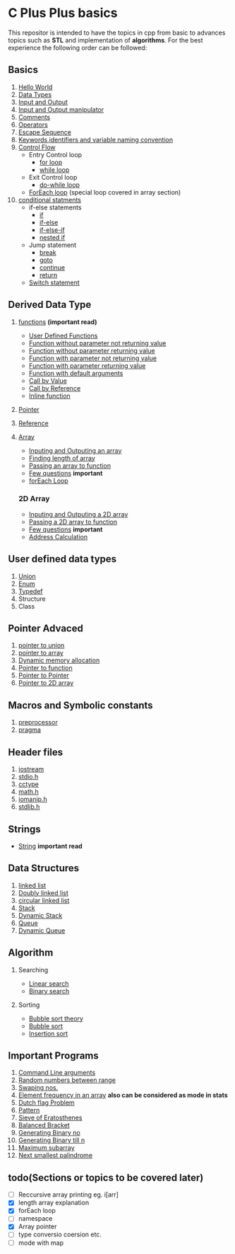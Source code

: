 
  
# C Plus Plus basics
This repositor is intended to have the topics in cpp from basic to advances topics such as **STL** and implementation of **algorithms**.  For the best experience the following order can be followed:

## Basics

 1. [Hello World](basics/helloworld.cpp)
 2. [Data Types](basics/datatypes.cpp)
 3. [Input and Output](basics/inputoutput.cpp)
 4. [Input and Output manipulator](basics/manipulator.cpp)
 4. [Comments](basics/comments.cpp)
 5. [Operators](basics/operators.cpp)
 6. [Escape Sequence](basics/escape.cpp)
 7. [Keywords,identifiers and variable naming convention](basics/naming.md)
 8. [Control Flow](control%20flow/controlflow.md)
	- Entry Control loop
		- [for loop](control%20flow/for.cpp)
		- [while loop](control%20flow/while.cpp)
	- Exit Control loop
		- [do-while loop](control%20flow/dowhile.cpp)
	- [ForEach loop](#forEach) (special loop covered in array section)
 9. [conditional statments](conditional/conditional.md)
 	- if-else statements
		- [if](conditional/if.cpp)
		- [if-else](conditional/ifelse.cpp)
		- [if-else-if](conditional/ifelseif.cpp)
		- [nested if](conditional/nestedif.cpp)
	- Jump statement
		- [break](conditional/break.cpp)
		- [goto](conditional/goto.cpp)
		- [continue](conditional/continue.cpp)
		- [return](conditional/return.cpp)
	- [Switch statement](conditional/switch.cpp)

## Derived Data Type

 1. [functions](functions/functions.md)  **(important read)**
	- [User Defined Functions](functions/userdefined.cpp)
	- [Function without parameter not returning value](functions/function1.cpp)
	- [Function without parameter returning value](functions/function2.cpp)
	- [Function with parameter not returning value](functions/function3.cpp)
	- [Function with parameter returning value](functions/function4.cpp)
	- [Function with default arguments](functions/default.cpp)
	- [Call by Value](functions/callbyvalue.cpp)
	- [Call by Reference](functions/callbyreference.cpp)
	- [Inline function](functions/inline.cpp)
 2. [Pointer](pointer/pointer.cpp)
 3. [Reference](pointer/reference.cpp)
 4. [Array](array/array.md)
	- [Inputing and Outputing an array](array/ioArray.cpp)
	- [Finding length of array](array/lengthArray.cpp)
	- [Passing an array to function](array/arrayFunction.cpp)
	- [Few questions](programs/rearrange.cpp) **important**
	- <a id="forEach">[forEach Loop](array/forEach.cpp)</a>

	### 2D Array
	- [Inputing and Outputing a 2D array](array/2D%20array/ioArray.cpp)
	- [Passing a 2D array to function](array/2D%20array/arrayFunction.cpp)
	- [Few questions](programs/2Darray.cpp) **important**
	- [Address Calculation](array/2D%20array/address.md)

## User defined data types
 1. [Union](basics/union.cpp)
 2. [Enum](basics/enum.cpp) 
 3. [Typedef](basics/typedef.cpp)
 4. Structure
 5. Class

## Pointer Advaced
 1. [pointer to union](basics/unionPointer.cpp)
 2. [pointer to array](pointer/pointerArray.cpp)
 3. [Dynamic memory allocation](pointer/dynamicMemory.cpp)
 4. [Pointer to function](pointer/pointerToFunction.cpp)
 5. [Pointer to Pointer](pointer/pointerTopointer.cpp)
 6. [Pointer to 2D array](pointer/pointerTo2DArray.cpp)

## Macros and Symbolic constants
 1. [preprocessor](header/preprocessor.cpp)
 2. [pragma](header/pragma.cpp)
		
## Header files
 1. [iostream](basics/inputoutput.cpp)
 2. [stdio.h](header/stdio.cpp)
 3. [cctype](header/cctype.cpp)
 4. [math.h](header/math.cpp)
 5. [iomanip.h](basics/manipulator.cpp)
 6. [stdlib.h](header/stdlib.cpp)

## Strings
- [String](strings/string.md) **important read**

## Data Structures
 1. [linked list](data%20structure/linked%20list/linkedList.cpp)
 2. [Doubly linked list](data%20structure/linked%20list/doubleLinkedList.cpp)
 3. [circular linked list](data%20structure/linked%20list/circularLinkedList.cpp)
 4. [Stack](data%20structure/stack/stack.cpp)
 5. [Dynamic Stack](data%20structure/stack/dynamicStack.cpp)
 6. [Queue](data%20structure/queue/queue.cpp)
 7. [Dynamic Queue](data%20structure/queue/dynamicQueue.cpp)

## Algorithm
 1. Searching
	- [Linear search](algorithm/searching/linearSearch.cpp)
	- [Binary search](algorithm/searching/binarySearch.cpp)
	
 2. Sorting
	- [Bubble sort theory](algorithm/sorting/bubblesort.md)
	- [Bubble sort](algorithm/sorting/bubblesort.cpp)
	- [Insertion sort]()

## Important Programs

 1. [Command Line arguments](programs/cla.cpp)
 2. [Random numbers between range](programs/randomRange.cpp)
 3. [Swaping nos.](programs/swap.cpp)
 4. [Element frequency in an array](programs/mode.cpp) **also can be considered as mode in stats**
 5. [Dutch flag Problem](programs/dutchflag.cpp)
 6. [Pattern](programs/pattern.cpp)
 7. [Sieve of Eratosthenes](programs/eratosthenes.cpp)
 8. [Balanced Bracket](programs/balancedBracket.cpp)
 9. [Generating Binary no](programs/generateBinary.cpp)
 10. [Generating Binary till n](programs/generateBinaryTillN.cpp)
 11. [Maximum subarray](programs/maxSubArray.cpp)
 12. [Next smallest palindrome](programs/maxSubArray.cpp)

## todo(Sections or topics to be covered later)
 - [ ] Reccursive array printing eg. i[arr]
 - [x] length array explanation
 - [x] forEach loop
 - [ ] namespace
 - [x] Array pointer
 - [ ] type conversio coersion etc.
 - [ ] mode with map